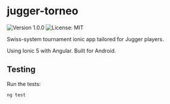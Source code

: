 # jugger-torneo

![Version 1.0.0](https://img.shields.io/badge/version-1.0.0-informational) ![License: MIT](https://img.shields.io/badge/license-MIT-green)

Swiss-system tournament ionic app tailored for Jugger players.

Using Ionic 5 with Angular. Built for Android.

## Testing

Run the tests:

```shell
ng test
```
